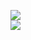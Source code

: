 [![](https://img.shields.io/badge/Made%20With-Github%20Spray-lightgrey.svg?style=for-the-badge&logo=github)](https://github.com/Annihil/github-spray#3022)  
[![](https://i.imgur.com/2DrTn0Z.gif)](https://github.com/Annihil/github-spray)